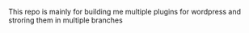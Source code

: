 This repo is mainly for building me multiple plugins for wordpress and stroring them in multiple branches
